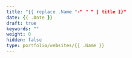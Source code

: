 ```yaml
---
title: "{{ replace .Name "-" " " | title }}"
date: {{ .Date }}
draft: true
keywords: ""
weight: 0
hidden: false
type: portfolio/websites/{{ .Name }}
---
```


